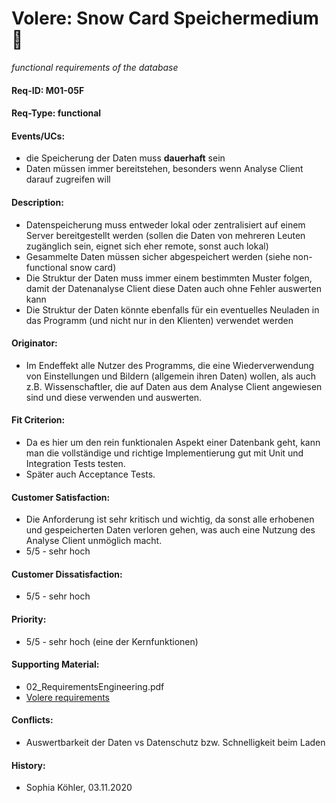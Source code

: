 # Volere: Snow Card Speichermedium :floppy_disk:
*functional requirements of the database*

#### Req-ID: M01-05F
#### Req-Type: functional
#### Events/UCs: 
- die Speicherung der Daten muss **dauerhaft** sein
- Daten müssen immer bereitstehen, besonders wenn Analyse Client darauf zugreifen will
#### Description:
- Datenspeicherung muss entweder lokal oder zentralisiert auf einem Server 
bereitgestellt werden (sollen die Daten von mehreren Leuten zugänglich sein, 
eignet sich eher remote, sonst auch lokal)
- Gesammelte Daten müssen sicher abgespeichert werden (siehe non-functional snow card)
- Die Struktur der Daten muss immer einem bestimmten Muster folgen, damit der 
Datenanalyse Client diese Daten auch ohne Fehler auswerten kann
- Die Struktur der Daten könnte ebenfalls für ein eventuelles Neuladen in das Programm
(und nicht nur in den Klienten) verwendet werden
#### Originator: 
- Im Endeffekt alle Nutzer des Programms, die eine Wiederverwendung von 
Einstellungen und Bildern (allgemein ihren Daten) wollen, als auch z.B. Wissenschaftler, die auf
Daten aus dem Analyse Client angewiesen sind und diese verwenden und auswerten.
#### Fit Criterion:
- Da es hier um den rein funktionalen Aspekt einer Datenbank geht, kann man die 
vollständige und richtige Implementierung gut mit Unit und Integration Tests testen.
- Später auch Acceptance Tests.
#### Customer Satisfaction: 
- Die Anforderung ist sehr kritisch und wichtig, da sonst alle erhobenen 
und gespeicherten Daten verloren gehen, was auch eine Nutzung des Analyse
Client unmöglich macht.
- 5/5 - sehr hoch
#### Customer Dissatisfaction:
- 5/5 - sehr hoch
#### Priority:
- 5/5 - sehr hoch (eine der Kernfunktionen)
#### Supporting Material:
- 02_RequirementsEngineering.pdf
- [Volere requirements](https://www.volere.org/templates/volere-requirements-specification-template/)
#### Conflicts:
- Auswertbarkeit der Daten vs Datenschutz bzw. Schnelligkeit beim Laden
#### History:
- Sophia Köhler, 03.11.2020
